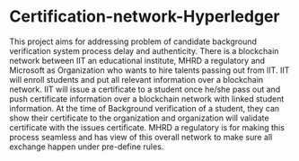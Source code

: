 # Certification-network-Hyperledger
This project aims for addressing problem of candidate background verification system process delay and authenticity.
There is a blockchain network between IIT an educational institute, MHRD a regulatory and Microsoft as Organization who wants to hire talents passing out from IIT.
IIT will enroll students and put all relevant information over a blockchain network.
IIT will issue a certificate to a student once he/she pass out and push certificate information over a blockchain network with linked student information.
At the time of Background verification of a student, they can show their certificate to the organization and organization will validate certificate with the issues certificate.
MHRD a regulatory is for making this process seamless and has view of this overall network to make sure all exchange happen under pre-define rules.
